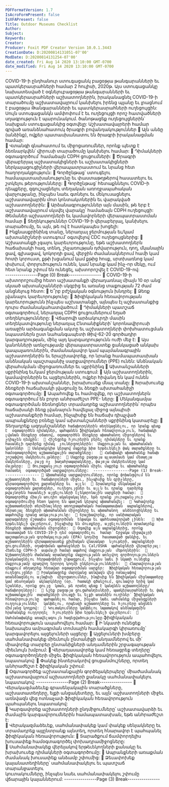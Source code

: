 ```yaml
---
PDFFormatVersion: 1.7
IsAcroFormPresent: false
IsXFAPresent: false
Title: Outdoor Museums Checklist
Author: 
Subject: 
Keywords: 
Creator: 
Producer: Foxit PDF Creator Version 10.0.1.3443
CreationDate: D:20200814131051-07'00'
ModDate: D:20200814131254-07'00'
date_created: Fri Aug 14 2020 13:10:00 GMT-0700
date_modified: Fri Aug 14 2020 13:10:00 GMT-0700
---
```

 
 COVID-19-ի ընդհանուր ստուգացանկ 
բացօթյա թանգարանների եւ պատկերասրահների համար 
2 հուլիսի, 2020թ. 
Այս ստուգացանկը նախատեսված է օգնելուբացօթյա թանգարանների եւ պատկերասրահների 
աշխատողներին, իրականացնել COVID-19-ի տարածումը աշխատավայրում կանխելու իրենց պլանը 
եւ լրացնում է բացօթյա Թանգարանների եւ պատկերասրահների ուղեցույցին: Սույն ստուգացանկն 
ամփոփում է եւ ուղեցույցի որոշ հատվածների սղագրություն է պարունակում. ծանոթացեք 
ուղեցույցներին՝ նախքան ստուգացանկից օգտվելը: 
Աշխատավայրերի համար գրված 
առանձնահատուկ ծրագրի 
բովանդակություններ 
 Այն անձը (անձինք), ովքեր պատասխանատու են ծրագրի իրականացման համար:  
 Վտանգի գնահատում եւ միջոցառումներ, որոնք պետք է ձեռնարկվեն՝ վիրուսի 
տարածումը կանխելու համար: 
 Դիմակների օգտագործում՝ համաձայն CDPH ցուցումների: 
 Ծրագրի վերաբերյալ աշխատակիցների եւ աշխատակիցների ներկայացուցիչների 
վերապատրաստում եւ նրանց հետ հաղորդակցություն: 
 Գործընթաց՝ ստուգելու համապատասխանությունը եւ փաստաթղթերով հասատելու եւ 
շտկելու թերությունները: 
 Գործընթաց՝ հետաքննելու COVID–ի դեպքերը, զգուշացնելու տեղական 
առողջապահական վարչությանը, ինչպես նաեւ գտնելու եւ մեկուսացնելու 
աշխատավայրին մոտ կոնտակտներին եւ վարակված աշխատողներին: 
 Արձանագրություններ այն մասին, թե երբ է աշխատավայրում սկսվել վարակը՝ 
համաձայն CDPH ուղեցույցի:  
Թեմաներ աշխատողների եւ կամավորների 
վերապատրաստման համար 
 Տեղեկություններ COVID-19-ի վերաբերյալ, կանխելու տարածումը, եւ այն, թե ով է 
հատկապես խոցելի:  
 Ինքնասքրինինգ տանը, ներառյալ ջերմության եւ/կամ ախտանիշների ստուգում՝ 
օգտվելով CDC ուղեցույցներից: 
 Աշխատանքի չգալու կարեւորությունը, եթե աշխատողներն հաճախակի հազ, տենդ, 
շնչառության դժվարություն, դող, մկանային ցավ, գլխացավ, կոկորդի ցավ, 
վերջին ժամանակներում համի կամ հոտի կորուստ, քթի խցանում կամ քթից հոսք, 
սրտխառնոց կամ փսխում, փորլուծություն ունեն, կամ նրանք կամ ինչ-որ մեկը, ում 
հետ նրանք շփում են ունեցել,  ախտորոշվել է COVID-19-ով:  
----------------Page (0) Break----------------
 COVID-19-ի ախտորոշումից հետո աշխատանքի վերադառնալ միայն 10 օր անց՝ 
սկսած ախտանշանների սկզբից եւ առանց տաքության 72 ժամ անցնելուց հետո: 
 Ե՞րբ բժշկական օգնություն խնդրել: 
 Ձեռք լվանալու կարեւորությունը: 
 Ֆիզիկական հեռավորության կարեւորությունն ինչպես աշխատանքի, այնպես էլ 
աշխատանքից դուրս ժամանակահատվածում: 
 Դիմակների պատշաճ օգտագործում, ներառյալ CDPH ցուցումներում եղած 
տեղեկությունները: 
 Վճարովի արձակուրդի մասին տեղեկատվությունը ներառյալ Ընտանիքների՝ 
կորոնավիրուսի առաջին արձագանքման ակտը   եւ աշխատողների փոխհատուցման 
նպաստներն ըստ նահանգապետի Թիվ-62-20 գործադիր կարգադրության, մինչ այդ 
կարգադրությունն ուժի մեջ է: 
 Այս կանոնների առնչությամբ վերապատրաստեք ցանկացած անկախ 
կապալառուներին, ժամանակավոր կամ պայմանագրային աշխատողներին եւ 
երաշխավորեք, որ նրանք համապատասխան անձնական պաշտպանիչ 
սարքավորումներ (PPE) ունեն: 
Անձնական վերահսկման միջոցառումներ եւ 
սքրինինգ 
 Ախտանշանների սքրինինգ եւ/կամ ջերմության ստուգում: 
 Այն աշխատողներին, կամավորներին եւ այցելուներին, ովքեր հիվանդ են կամ ունեն 
COVID-19-ի ախտանշաններ, խրախուսեք մնալ տանը: 
 Խրախուսեք ձեռքերի հաճախակի լվացումը եւ ձեռքի ախտահանիչի օգտագործումը: 
 Ապահովեք եւ համոզվեք, որ աշխատողներն օգտագործում են բոլոր անհրաժեշտ PPE-
ները: 
 Մեկանգամյա օգտագործման ձեռնոցներ տրամադրեք աշխատողներին՝ որպես 
հաճախակի ձեռք լվանալուն հավելյալ միջոց այնպիսի աշխատանքերի համար, 
ինչպիսիք են հաճախ դիպչված ապրանքները բռնելը կամ ախտանշանների սքրինինգ 
կատարելը: 
 Տեղադրեք ազդանշաններ` հաճախորդներին տեղեկացնելու, որ նրանք պետք է 
օգտագործեն դիմակներ, պահպանեն ֆիզիկական հեռավորություն, հաճախակի 
լվանան ձեռքերը օճառով, օգտագործեն ձեռքերը ախտահանող միջոցներով եւ 
չդիպչեն դեմքին: 
 Հիշեցրեք հյուրերին բերել դիմակները եւ դրանք հասանելի դարձրեք դիմակ 
չուներցողներին: 
Մաքրության եւ ախտահանման կանոններ 
 Մանրակրկիտ կերպով մաքրեք խիտ երթեւեկելի փակ տարածքները եւ 
համօգտագործվող աշխատանքային տարածքները:  
 Հաճախակի ախտահանեք հաճախ շոշափվող մակերեւույթները: 
 Մաքրեք բացօթյա պլաստմասե կամ մետաղյա մակերեսները, բայց ոչ 
խաղահրապարակները, փայտյա մակերեսները կամ մայթերը: 
 Յուրաքանչյուր օգտագործման միջեւ մաքրեք եւ ախտահանեք համատեղ 
օգտագործված սարքավորումները: 
----------------Page (1) Break----------------
 Ախտահանեք սարքավորումները, որոնք փոխանցվում են աշխատողների եւ 
հաճախորդների միջեւ, ինչպիսիք են գրիչները, վերաօգտագործվող քարտեզները եւ 
այլն: 
 Տրամադրեք մեկանգամյա օգտագործման քարտեզներ, ուղեցույցներ եւ այլն եւ դրանք 
դարձրեք թվայնորեն հասանելի այցելուների էլեկտրոնային սարքերի համար: 
 Օգտագործեք միայն աուդիո ականջակալներ, եթե դրանք յուրաքանչյուր 
օգտագործումից հետո կարող են պատշաճ կերպով ախտահանվել: 
 Կահավորեք աշխատատեղերի տերմինալները առողջապահական համապատասխան 
ապրանքներով, ներառյալ ձեռքերի ախտահանման միջոցները եւ ախտահանող 
անձեռոցիկները եւ ապահովեք դրանց առկայությունը: 
 Երաշխավորեք, որ սանիտարական պարագաները մշտապես օգտագործման 
ենթակա եւ պահեստավորված լինեն:  
 Խիտ երթեւեկելի վայրերում, ինչպիսիք են մուտքերը, այցելուներին տրամադրեք 
ձեռքերի ախտահանման միջոցներ: 
 Օգտվեք այն ապրանքներից, որոնք հաստատված են COVID-19-ի դեմ օգտագործելու 
համար՝ Շրջակա միջավայրի պաշտպանության գործակալության (EPA) կողմից 
հաստատված ցանկից, եւ աշխատողներին վերապատրաստեք քիմիական վնասակար 
նյութերի, ապրանքների ցուցումների, օդափոխման պահանջների եւ Cal/OSHA 
պահանջների վերաբերյալ: Հետեւեք CDPH-ի՝ ասթմայի համար ապահով մաքրության 
մեթոդներին: 
 Աշխատողներին ժամանակ տրամադրեք մաքրությանն առնչվող գործողություններն 
իրականացնելու հերթափոխերի ընթացքում, ինչպես նաեւ ի նկատի ունեցեք 
մաքրությամբ զբաղվող երրորդ կողմի ընկերություններին: 
 Հնարավորության դեպքում տեղադրեք հեռավար օգտագործման սարքեր: 
Ֆիզիկական հեռավորության ուղեցույցներ 
 Իրականացրեք մարդկանց առնվազն վեց ոտնաչափով առանձնացնելու այնպիսի 
միջոցառումներ, ինպիսիք են ֆիզիկական միջնապատերը կամ տեսողական 
ակնարկները (օր.՝ հատակի գծանշում, գունավոր երիզ կամ նշաններ, որոնք ցույց 
կտան, թե որտեղ պետք է կանգնեն աշխատողները/ հաճախորդները): 
 Նշեք բացօթյա ցուցահանդեսների, պատկերասրահների եւ փակ աշխատանքային 
տարածքների մուտքի եւ ելքի առանձին ուղիներ՝ ֆիզիկական հեռավորությունը 
պահպանելու համար, ինչպես նաեւ սահմանեք միջանցքների ուղղություններ՝ 
կանխելու, որպեսզի աշխատողները եւ հյուրերը անցնեն միմյանց կողքով: 
 Կուտակումները կանխելու նպատակով անձնակազմին հրահանգեք ուղղորդել 
հյուրերին խիտ երթեւեկելի վայրերում: 
 Սահմանափակեք առավելագույն հագեցվածությունըը` ֆիզիկական հեռավորություն 
ապահովելու համար: 
 Ի նկատի ունեցեք նախապես ամրագրման տոմսային համակարգի կիրառումը՝ 
կարգավորելու այցելուների այցերը: 
 Այցելուների խմբերը սահմանափակեք միեւնույն ընտանիքի անդամներով եւ մի՛ 
միավորեք տարբեր ընտանիքների անդամներին շրջագայության միեւնույն խմբում: 
 Վերադասավորեք կամ հեռացրեք տեղերը՝ օգտագործողների միջեւ ֆիզիկական 
հեռավորություն ապահովելու նպատակով: 
 Փակեք ինտերակտիվ ցուցանմուշները, որտեղ անհրաժեշտ է ֆիզիկական շփում:  
 Օգտագործեք աշխատանքային գործելակերպերը՝ միաժամանակ աշխատավայրում 
աշխատողների քանակը սահմանափակելու նպատակով: 
----------------Page (2) Break----------------
 Վերակազմաձեւեք գրասենյակային տարածքները, աշխատատեղերը, ելքի 
անցակետերը, եւ այլն՝ աշխատողների միջեւ առնվազն վեց ոտնաչափ ֆիզիկական 
հեռավորություն պահպանելու նպատակով:  
 Կարգավորեք աշխատողների ընդմիջումները՝ աշխատավարձի եւ ժամային 
կարգավորումներին համապատասխան, եթե անհրաժեշտ է:  
 Վերակազմաձեւեք, սահմանափակեք կամ փակեք սենյակները եւ տրամադրեք 
այլընտրանք այնտեղ, որտեղ հնարավոր է պահպանել ֆիզիկական հեռավորություն: 
 Տարածքում ճամփորդելիս խուսափեք համօգտագործել փոխադրամիջոցները:  
 Սահմանափակեք վերելակով երթեւեկողների քանակը եւ խրախուսեք դիմակների 
օգտագործումը: 
 Ապրանքների առաքման ժամանակ խուսափեք անձամբ շփումից: 
 Ձեւափոխեք կայանատեղիները՝ սահմանափակելու եւ պատշաճ տարանջատելու  
կուտակումները, ինչպես նաեւ սահմանափակելու շփումը վճարային կայաններում: 
----------------Page (3) Break----------------
